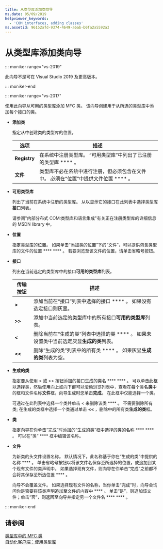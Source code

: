 ```yaml
---
title: 从类型库添加类向导
ms.date: 05/09/2019
helpviewer_keywords:
  - 'COM interfaces, adding classes'
ms.assetid: 96152afd-9374-4649-a6ab-b0fa2a5592a3
---
```

# <a name="add-class-from-typelib-wizard"></a>从类型库添加类向导

::: moniker range="vs-2019"

此向导不是可在 Visual Studio 2019 及更高版本。

::: moniker-end

::: moniker range="vs-2017"

使用此向导从可用的类型库添加 MFC 类。 该向导创建用于从所选的类型库中添加每个接口的类。

- **添加类**

   指定从中创建类的类型库的位置。

   |选项|描述|
   |------------|-----------------|
   |**Registry**|在系统中注册类型库。 “可用类型库”中列出了已注册的类型库 **** 。|
   |**文件**|类型库不必在系统中进行注册，但必须包含在文件中。 必须在“位置”中提供文件位置 **** 。|

- **可用类型库**

   列出了当前在系统中注册的类型库。 从以显示它的接口在此列表中选择类型库**接口**列表。

   请参阅"内部分布式 COM:类型库和语言集成"有关正在注册类型库的详细信息的 MSDN library 中。

- **位置**

   指定类型库的位置。 如果单击“添加类的位置”下的“文件”，可以提供包含类型库的文件的位置 **** **** 。 若要浏览至该文件的位置，请单击省略号按钮。

- **接口**

   列出在当前选定的类型库中的接口**可用的类型库**列表。

   |传输按钮|描述|
   |---------------------|-----------------|
   |**>**|添加当前在“接口”列表中选择的接口 **** 。 如果没有选定接口则灰显。|
   |**>>**|添加中当前选定的类型库中的所有接口**可用的类型库**列表。|
   |**\<**|删除当前在“生成的类”列表中选择的类 **** 。 如果未设置类中当前选定灰显**生成的类**列表。|
   |**\<\<**|删除“生成的类”列表中的所有类 **** 。 如果灰显**生成的类**列表为空。|

- **生成的类**

   指定要从使用 > 或 >> 按钮添加的接口生成的类名 **** **** 。 可以单击此框以选择类，然后使用向上或向下键可以滚动浏览列表中，查看在每个类名**类**中的框和文件名称**文件**框，向导生成时您单击**完成**。 在此框中仅能选择一个类。

   可通过在此列表中选择一个类并单击 < 来删除该类 **** 。 不需要删除所有类; 在生成的类框中选择一个类通过单击 **<<** ，删除中的所有类**生成的类**框。

- **类**

   指定向导在你单击“完成”时添加的“生成的类”框中选择的类的名称 **** **** 。 可以在“类” **** 框中编辑该名称。

- **文件**

   为新类的头文件设置名称。 默认情况下，此名称基于你在“生成的类”中提供的名称 **** 。 单击省略号按钮以将该文件名保存至所选择的位置，或追加到某个现有文件的类声明中。 如果选择现有文件，则向导在你单击“完成”之前都不会将其保存至所选位置 **** 。

   向导不会覆盖文件。 如果选择现有文件的名称，当你单击“完成”时，向导会询问你是否要将该类声明追加至文件的内容中 **** 。 单击“是”，则追加该文件；单击“否”，则返回至向导并指定另一个文件名 **** **** 。

::: moniker-end

## <a name="see-also"></a>请参阅

[类型库中的 MFC 类](../../mfc/reference/adding-an-mfc-class-from-a-type-library.md)<br/>
[自动化客户端：使用类型库](../../mfc/automation-clients-using-type-libraries.md)
